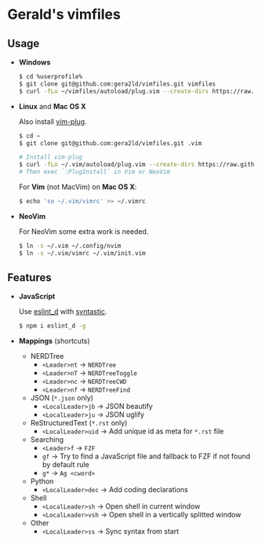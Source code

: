 Gerald's vimfiles
===

Usage
---

* **Windows**

  ``` bash
  $ cd %userprofile%
  $ git clone git@github.com:gera2ld/vimfiles.git vimfiles
  $ curl -fLo ~/vimfiles/autoload/plug.vim --create-dirs https://raw.githubusercontent.com/junegunn/vim-plug/master/plug.vim
  ```

* **Linux** and **Mac OS X**

  Also install [vim-plug](https://github.com/junegunn/vim-plug).

  ``` bash
  $ cd ~
  $ git clone git@github.com:gera2ld/vimfiles.git .vim

  # Install vim-plug
  $ curl -fLo ~/.vim/autoload/plug.vim --create-dirs https://raw.githubusercontent.com/junegunn/vim-plug/master/plug.vim
  # Then exec `:PlugInstall` in Vim or NeoVim
  ```

  For **Vim** (not MacVim) on **Mac OS X**:
  ``` bash
  $ echo 'so ~/.vim/vimrc' >> ~/.vimrc
  ```

* **NeoVim**

  For NeoVim some extra work is needed.

  ``` sh
  $ ln -s ~/.vim ~/.config/nvim
  $ ln -s ~/.vim/vimrc ~/.vim/init.vim
  ```

Features
---

* **JavaScript**

  Use [eslint_d](https://github.com/mantoni/eslint_d.js#editor-integration) with [syntastic](https://github.com/vim-syntastic/syntastic).

  ``` sh
  $ npm i eslint_d -g
  ```

* **Mappings** (shortcuts)
  * NERDTree
    * `<Leader>nt` -> `NERDTree`
    * `<Leader>nT` -> `NERDTreeToggle`
    * `<Leader>nc` -> `NERDTreeCWD`
    * `<Leader>nf` -> `NERDTreeFind`
  * JSON (`*.json` only)
    * `<LocalLeader>jb` -> JSON beautify
    * `<LocalLeader>ju` -> JSON uglify
  * ReStructuredText (`*.rst` only)
    * `<LocalLeader>uid` -> Add unique id as meta for `*.rst` file
  * Searching
    * `<Leader>f` -> `FZF`
    * `gf` -> Try to find a JavaScript file and fallback to FZF if not found by default rule
    * `g*` -> `Ag <cword>`
  * Python
    * `<LocalLeader>dec` -> Add coding declarations
  * Shell
    * `<LocalLeader>sh` -> Open shell in current window
    * `<LocalLeader>vsh` -> Open shell in a vertically splitted window
  * Other
    * `<LocalLeader>ss` -> Sync syntax from start
